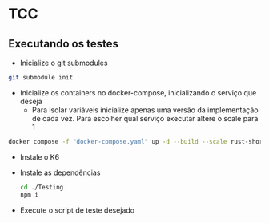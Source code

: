 # TCC

## Executando os testes

- Inicialize o git submodules

```sh
git submodule init
```

- Inicialize os containers no docker-compose, inicializando o serviço que deseja
  - Para isolar variáveis inicialize apenas uma versão da implementação de cada vez. Para escolher qual serviço executar altere o scale para 1

```sh
docker compose -f "docker-compose.yaml" up -d --build --scale rust-shortener=0 --scale javascript-shortener=0
```

- Instale o K6
- Instale as dependências

    ```sh
    cd ./Testing
    npm i
    ```

- Execute o script de teste desejado
